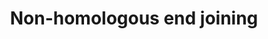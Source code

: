 ---
annotations:
- type: Pathway Ontology
  value: non-homologous end joining pathway of double-strand break repair
authors:
- MaintBot
- MartijnVanIersel
- Ddigles
description: (From http://en.wikipedia.org/wiki/Non-homologous_end_joining) Non-homologous
  end joining (NHEJ) is a pathway that repairs double-strand breaks in DNA. NHEJ is
  referred to as "non-homologous" because the break ends are directly ligated without
  the need for a homologous template, in contrast to homologous recombination, which
  requires a homologous sequence to guide repair. NHEJ is evolutionarily conserved
  throughout all kingdoms of life and is the predominant double-strand break repair
  pathway in mammalian cells.
last-edited: 2013-07-08
organisms:
- Rattus norvegicus
redirect_from:
- /index.php/Pathway:WP1277
- /instance/WP1277
schema-jsonld:
- '@context': https://schema.org/
  '@id': https://wikipathways.github.io/pathways/WP1277.html
  '@type': Dataset
  creator:
    '@type': Organization
    name: WikiPathways
  description: (From http://en.wikipedia.org/wiki/Non-homologous_end_joining) Non-homologous
    end joining (NHEJ) is a pathway that repairs double-strand breaks in DNA. NHEJ
    is referred to as "non-homologous" because the break ends are directly ligated
    without the need for a homologous template, in contrast to homologous recombination,
    which requires a homologous sequence to guide repair. NHEJ is evolutionarily conserved
    throughout all kingdoms of life and is the predominant double-strand break repair
    pathway in mammalian cells.
  keywords:
  - Xrcc6
  - Xrcc5
  - LOC363251
  - Nhej1
  - Nbs1 ?
  - Ligase V
  - Xrcc4
  - Rad50
  - Mre11a
  - NP_001101797.1
  license: CC0
  name: Non-homologous end joining
seo: CreativeWork
title: Non-homologous end joining
wpid: WP1277
---